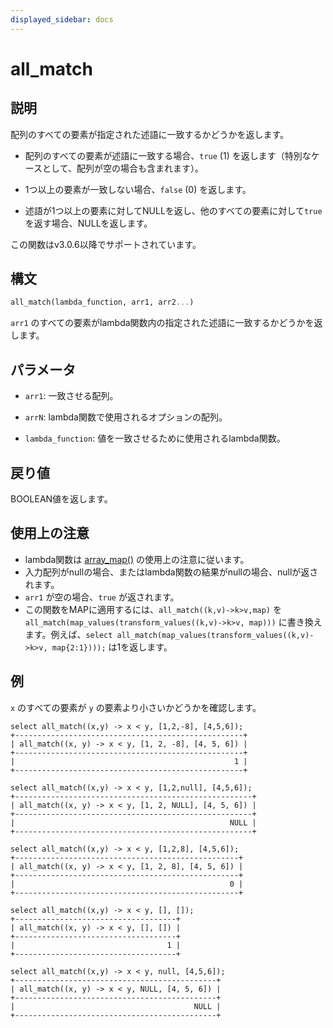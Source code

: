 ```yaml
---
displayed_sidebar: docs
---
```


# all_match

## 説明

配列のすべての要素が指定された述語に一致するかどうかを返します。

- 配列のすべての要素が述語に一致する場合、`true` (1) を返します（特別なケースとして、配列が空の場合も含まれます）。

- 1つ以上の要素が一致しない場合、`false` (0) を返します。

- 述語が1つ以上の要素に対してNULLを返し、他のすべての要素に対して`true`を返す場合、NULLを返します。

この関数はv3.0.6以降でサポートされています。

## 構文

```Haskell
all_match(lambda_function, arr1, arr2...)
```

`arr1` のすべての要素がlambda関数内の指定された述語に一致するかどうかを返します。

## パラメータ

- `arr1`: 一致させる配列。

- `arrN`: lambda関数で使用されるオプションの配列。

- `lambda_function`: 値を一致させるために使用されるlambda関数。

## 戻り値

BOOLEAN値を返します。

## 使用上の注意

- lambda関数は [array_map()](array_map.md) の使用上の注意に従います。
- 入力配列がnullの場合、またはlambda関数の結果がnullの場合、nullが返されます。
- `arr1` が空の場合、`true` が返されます。
- この関数をMAPに適用するには、`all_match((k,v)->k>v,map)` を `all_match(map_values(transform_values((k,v)->k>v, map)))` に書き換えます。例えば、`select all_match(map_values(transform_values((k,v)->k>v, map{2:1})));` は1を返します。

## 例

`x` のすべての要素が `y` の要素より小さいかどうかを確認します。

```Plain
select all_match((x,y) -> x < y, [1,2,-8], [4,5,6]);
+---------------------------------------------------+
| all_match((x, y) -> x < y, [1, 2, -8], [4, 5, 6]) |
+---------------------------------------------------+
|                                                 1 |
+---------------------------------------------------+

select all_match((x,y) -> x < y, [1,2,null], [4,5,6]);
+-----------------------------------------------------+
| all_match((x, y) -> x < y, [1, 2, NULL], [4, 5, 6]) |
+-----------------------------------------------------+
|                                                NULL |
+-----------------------------------------------------+

select all_match((x,y) -> x < y, [1,2,8], [4,5,6]);
+--------------------------------------------------+
| all_match((x, y) -> x < y, [1, 2, 8], [4, 5, 6]) |
+--------------------------------------------------+
|                                                0 |
+--------------------------------------------------+

select all_match((x,y) -> x < y, [], []);
+------------------------------------+
| all_match((x, y) -> x < y, [], []) |
+------------------------------------+
|                                  1 |
+------------------------------------+

select all_match((x,y) -> x < y, null, [4,5,6]);
+---------------------------------------------+
| all_match((x, y) -> x < y, NULL, [4, 5, 6]) |
+---------------------------------------------+
|                                        NULL |
+---------------------------------------------+
```